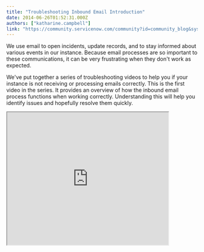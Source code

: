 ```yaml
---
title: "Troubleshooting Inbound Email Introduction"
date: 2014-06-26T01:52:31.000Z
authors: ["katharine.campbell"]
link: "https://community.servicenow.com/community?id=community_blog&sys_id=9ddc6665dbd0dbc01dcaf3231f9619f2"
---
```

<p class="p1">We use email to open incidents, update records, and to stay informed about various events in our instance. Because email processes are so important to these communications, it can be very frustrating when they don't work as expected.</p><p class="p2"></p><p class="p1">We've put together a series of troubleshooting videos to help you if your instance is not receiving or processing emails correctly. This is the first video in the series. It provides an overview of how the inbound email process functions when working correctly. Understanding this will help you identify issues and hopefully resolve them quickly.</p><p class="p2"></p><p class="p1"><iframe src="https://youtube.com/embed/Sk-yzy_Jpxg" width="425" height="350"/></p><p class="p1"></p><p class="p1">Subsequent videos in this series explain how to troubleshoot specific issues, if they occur.</p><p class="p1"></p><p class="p1">For more information on Inbound Email, see:</p><p class="p1"><span style="font-size: 10pt; line-height: 1.5em;"><br/></span></p><p class="p1"><span style="font-size: 10pt; line-height: 1.5em;">ServiceNow Knowledge Base</span></p><p class="p1"><span style="font-size: 10pt; line-height: 1.5em;"><a title="k-external-small" class="jive-link-external-small" href="https://hi.service-now.com/kb_view.do?sysparm_article=KB0524472" rel="nofollow" target="_blank">ServiceNow KB: Inbound Email Troubleshooting (KB0524472)</a></span></p><p class="p1"><span style="font-size: 10pt; line-height: 1.5em;"><br/></span></p><p class="p1"><span style="line-height: 1.5em; color: #666666; font-size: 10pt; font-family: arial, sans-serif;">Your feedback helps us better serve you! Did you find this video helpful? Leave us a comment to tell us why or why not.</span></p>